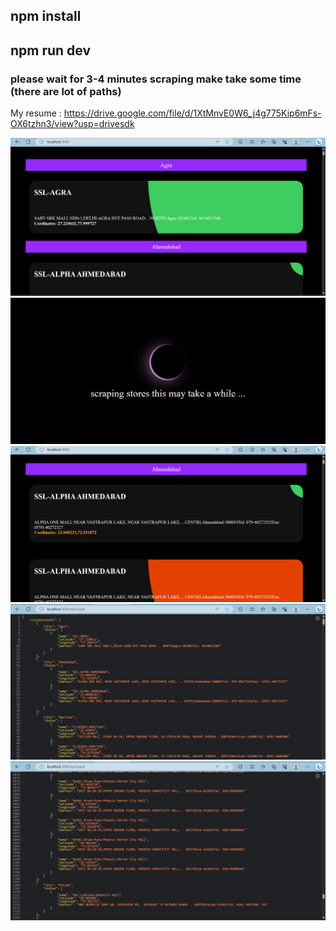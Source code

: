## npm install 
## npm run dev 

### please wait for 3-4 minutes scraping make take some time (there are lot of paths) 

My resume :
https://drive.google.com/file/d/1XtMnvE0W6_j4g775Kip6mFs-OX6tzhn3/view?usp=drivesdk

![](https://github.com/garvitvirmani/Codeliedoscope/blob/master/public/Screenshot%20(42).png)
![](https://github.com/garvitvirmani/Codeliedoscope/blob/master/public/Screenshot%20(46).png)
![](https://github.com/garvitvirmani/Codeliedoscope/blob/master/public/Screenshot%20(43).png)
![](https://github.com/garvitvirmani/Codeliedoscope/blob/master/public/Screenshot%20(44).png)
![](https://github.com/garvitvirmani/Codeliedoscope/blob/master/public/Screenshot%20(45).png)


